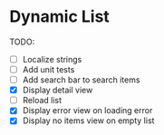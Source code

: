 # Dynamic List

TODO: 
- [ ] Localize strings
- [ ] Add unit tests
- [ ] Add search bar to search items
- [X] Display detail view
- [ ] Reload list
- [X] Display error view on loading error
- [X] Display no items view on empty list
